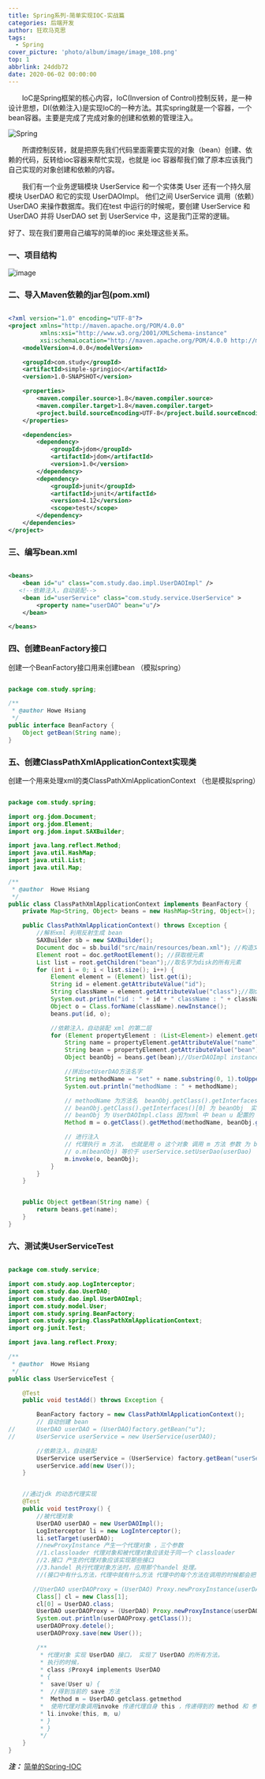```yaml
---
title: Spring系列-简单实现IOC-实战篇
categories: 后端开发
author: 狂欢马克思
tags:
  - Spring
cover_picture: 'photo/album/image/image_108.png'
top: 1
abbrlink: 24ddb72
date: 2020-06-02 00:00:00
---
```



&emsp;&emsp;IoC是Spring框架的核心内容，IoC(Inversion of Control)控制反转，是一种设计思想，DI(依赖注入)是实现IoC的一种方法。其实spring就是一个容器，一个bean容器。主要是完成了完成对象的创建和依赖的管理注入。

<!-- more -->

![Spring](photo/album/image/java20180601002.png "Spring系列-简单实现IOC-实战篇")

&emsp;&emsp;所谓控制反转，就是把原先我们代码里面需要实现的对象（bean）创建、依赖的代码，反转给ioc容器来帮忙实现，也就是 ioc 容器帮我们做了原本应该我门自己实现的对象创建和依赖的内容。

&emsp;&emsp;我们有一个业务逻辑模块 UserService 和一个实体类 User 还有一个持久层模块 UserDAO 和它的实现 UserDAOImpl。 
他们之间 UserService 调用（依赖）UserDAO 来操作数据库。我们在test 中运行的时候呢，要创建 UserService 和 UserDAO 并将 UserDAO set 到 UserService 中，这是我门正常的逻辑。

好了、现在我们要用自己编写的简单的ioc 来处理这些关系。

### 一、项目结构

![image](https://raw.githubusercontent.com/Hosiang1026/simple-springioc/master/src/main/resources/images/springioc.png)

### 二、导入Maven依赖的jar包(pom.xml)

```xml

<?xml version="1.0" encoding="UTF-8"?>
<project xmlns="http://maven.apache.org/POM/4.0.0"
         xmlns:xsi="http://www.w3.org/2001/XMLSchema-instance"
         xsi:schemaLocation="http://maven.apache.org/POM/4.0.0 http://maven.apache.org/xsd/maven-4.0.0.xsd">
    <modelVersion>4.0.0</modelVersion>

    <groupId>com.study</groupId>
    <artifactId>simple-springioc</artifactId>
    <version>1.0-SNAPSHOT</version>

    <properties>
        <maven.compiler.source>1.8</maven.compiler.source>
        <maven.compiler.target>1.8</maven.compiler.target>
        <project.build.sourceEncoding>UTF-8</project.build.sourceEncoding>
    </properties>

    <dependencies>
        <dependency>
            <groupId>jdom</groupId>
            <artifactId>jdom</artifactId>
            <version>1.0</version>
        </dependency>
        <dependency>
            <groupId>junit</groupId>
            <artifactId>junit</artifactId>
            <version>4.12</version>
            <scope>test</scope>
        </dependency>
    </dependencies>
</project>

```

### 三、编写bean.xml

```xml

<beans>
    <bean id="u" class="com.study.dao.impl.UserDAOImpl" />
   <!--依赖注入，自动装配-->
    <bean id="userService" class="com.study.service.UserService" >
        <property name="userDAO" bean="u"/>
    </bean>

</beans>

```

### 四、创建BeanFactory接口

创建一个BeanFactory接口用来创建bean （模拟spring）

```java

package com.study.spring;

/**
 * @author Howe Hsiang
 */
public interface BeanFactory {
    Object getBean(String name);
}


```


### 五、创建ClassPathXmlApplicationContext实现类

创建一个用来处理xml的类ClassPathXmlApplicationContext （也是模拟spring）

```java

package com.study.spring;

import org.jdom.Document;
import org.jdom.Element;
import org.jdom.input.SAXBuilder;

import java.lang.reflect.Method;
import java.util.HashMap;
import java.util.List;
import java.util.Map;

/**
 * @author  Howe Hsiang
 */
public class ClassPathXmlApplicationContext implements BeanFactory {
    private Map<String, Object> beans = new HashMap<String, Object>();

    public ClassPathXmlApplicationContext() throws Exception {
        //解析xml 利用反射生成 bean
        SAXBuilder sb = new SAXBuilder();
        Document doc = sb.build("src/main/resources/bean.xml"); //构造文档对象
        Element root = doc.getRootElement(); //获取根元素
        List list = root.getChildren("bean");//取名字为disk的所有元素
        for (int i = 0; i < list.size(); i++) {
            Element element = (Element) list.get(i);
            String id = element.getAttributeValue("id");
            String className = element.getAttributeValue("class");//取disk子元素capacity的内容
            System.out.println("id : " + id + " className : " + className);
            Object o = Class.forName(className).newInstance();
            beans.put(id, o);

            //依赖注入，自动装配 xml 的第二层
            for (Element propertyElement : (List<Element>) element.getChildren("property")) {
                String name = propertyElement.getAttributeValue("name"); //userDAO
                String bean = propertyElement.getAttributeValue("bean"); //u
                Object beanObj = beans.get(bean);//UserDAOImpl instance

                //拼出setUserDAO方法名字
                String methodName = "set" + name.substring(0, 1).toUpperCase() + name.substring(1);
                System.out.println("methodName : " + methodName);

                // methodName 为方法名  beanObj.getClass().getInterfaces()[0]  为方法的参数 反射取出方法
                // beanObj.getClass().getInterfaces()[0] 为 beanObj  实现的第一个接口 也就是 UserDao 为方法的参数
                // beanObj 为 UserDAOImpl.class 因为xml 中 bean u 配置的 class 为 UserDAOImpl
                Method m = o.getClass().getMethod(methodName, beanObj.getClass().getInterfaces()[0]);

                // 进行注入
                // 代理执行 m 方法， 也就是用 o 这个对象 调用 m 方法 参数 为 beanObj
                // o.m(beanObj) 等价于 userService.setUserDao(userDao)
                m.invoke(o, beanObj);
            }
        }
    }


    public Object getBean(String name) {
        return beans.get(name);
    }
}


```

### 六、测试类UserServiceTest

```java

package com.study.service;

import com.study.aop.LogInterceptor;
import com.study.dao.UserDAO;
import com.study.dao.impl.UserDAOImpl;
import com.study.model.User;
import com.study.spring.BeanFactory;
import com.study.spring.ClassPathXmlApplicationContext;
import org.junit.Test;

import java.lang.reflect.Proxy;

/**
 * @author  Howe Hsiang
 */
public class UserServiceTest {

    @Test
    public void testAdd() throws Exception {

        BeanFactory factory = new ClassPathXmlApplicationContext();
        // 自动创建 bean
//		UserDAO userDAO = (UserDAO)factory.getBean("u");
//		UserService userService = new UserService(userDAO);

        //依赖注入，自动装配
        UserService userService = (UserService) factory.getBean("userService");
        userService.add(new User());
    }


    //通过jdk 的动态代理实现
    @Test
    public void testProxy() {
        //被代理对象
        UserDAO userDAO = new UserDAOImpl();
        LogInterceptor li = new LogInterceptor();
        li.setTarget(userDAO);
        //newProxyInstance 产生一个代理对象 ，三个参数
        //1.classloader 代理对象和被代理对象应该处于同一个 classloader
        //2.接口 产生的代理对象应该实现那些接口
        //3.handel 执行代理对象方法时，应用那个handel 处理。
        //(接口中有什么方法，代理中就有什么方法 代理中的每个方法在调用的时候都会把 方法自身传给 handel, 并把 代理对象和参数都传递过去 )

       //UserDAO userDAOProxy = (UserDAO) Proxy.newProxyInstance(userDAO.getClass().getClassLoader(), userDAO.getClass().getInterfaces(), li);
        Class[] cl = new Class[1];
        cl[0] = UserDAO.class;
        UserDAO userDAOProxy = (UserDAO) Proxy.newProxyInstance(userDAO.getClass().getClassLoader(), cl, li);
        System.out.println(userDAOProxy.getClass());
        userDAOProxy.detele();
        userDAOProxy.save(new User());

        /**
         * 代理对象 实现 UserDAO 接口， 实现了 UserDAO 的所有方法。
         * 执行的时候，
         * class $Proxy4 implements UserDAO
         * {
         * 	save(User u) {
         * 	//得到当前的 save 方法
         * 	Method m = UserDAO.getclass.getmethod
         * 	使用代理对象调用invoke 传递代理自身 this ，传递得到的 method 和 参数
         * li.invoke(this, m, u)
         * }
         * }
         */
    }
}


```


***注：*** [简单的Spring-IOC](https://github.com/Hosiang1026/simple-springioc)






